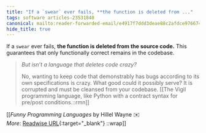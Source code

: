 ```yaml
---
title: "If a `swear` ever fails, **the function is deleted from ..."
tags: software articles-23531840
canonical: mailto:reader-forwarded-email/e4917f7ddd3deae88c2afdce976674d9
hide_title: true
---
```


If a `swear` ever fails, **the function is deleted from the source code.** This guarantees that only functionally correct remains in the codebase.

> *But isn’t a language that deletes code crazy?*
> 
> No, wanting to keep code that demonstrably has bugs according to its own specifications is crazy. What good could it possibly serve? It is corrupted and must be cleansed from your codebase.
[[The Vigil programming language, like Python with a contract syntax for pre/post conditions.::rmn]]


[[<cite>_Funny Programming Languages_</cite> by Hillel Wayne ✉️<br>
_More_: [Readwise URL](https://readwise.io/open/460831525){:target="_blank"}
::wrap]]